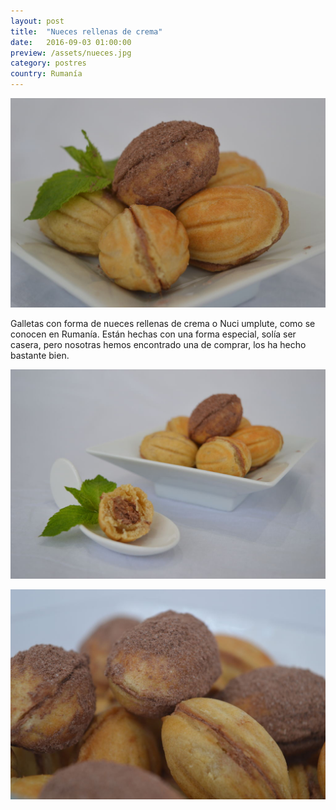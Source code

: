 ```yaml
---
layout: post
title:  "Nueces rellenas de crema"
date:   2016-09-03 01:00:00
preview: /assets/nueces.jpg
category: postres
country: Rumanía
---
```


![Nueces 1](/assets/nueces.jpg)

Galletas con forma de nueces rellenas de crema o Nuci umplute, como se conocen en Rumanía. Están hechas con una forma especial, solía ser casera, pero nosotras hemos encontrado una de comprar, los ha hecho bastante bien.

![Nueces 2](/assets/nueces_2.jpg)

![Nueces 3](/assets/nueces_3.jpg)
